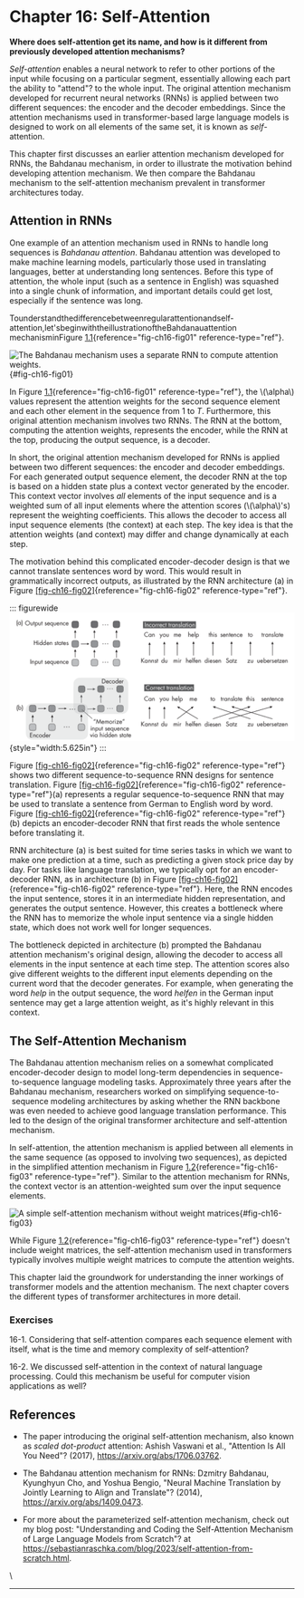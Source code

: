 







# Chapter 16: Self-Attention [](#chapter-16-self-attention)



**Where does self-attention get its name, and how is it different from
previously developed attention mechanisms?**

*Self-attention* enables a neural network to refer to other portions of
the input while focusing on a particular segment, essentially allowing
each part the ability to "attend"? to the whole input. The original
attention mechanism developed for recurrent neural networks (RNNs) is
applied between two different sequences: the encoder and the decoder
embeddings. Since the attention mechanisms used in transformer-based
large language models is designed to work on all elements of the same
set, it is known as *self*-attention.

This chapter first discusses an earlier attention mechanism developed
for RNNs, the Bahdanau mechanism, in order to illustrate the motivation
behind developing attention mechanism. We then compare the Bahdanau
mechanism to the self-attention mechanism prevalent in transformer
architectures today.

## Attention in RNNs [](#attention-in-rnns)

One example of an attention mechanism used in RNNs to handle long
sequences is *Bahdanau attention*. Bahdanau attention was developed to
make machine learning models, particularly those used in translating
languages, better at understanding long sentences. Before this type of
attention, the whole input (such as a sentence in English) was squashed
into a single chunk of information, and important details could get
lost, especially if the sentence was long.

Tounderstandthedifferencebetweenregularattentionandself-
attention,let'sbeginwiththeillustrationoftheBahdanauattention
mechanisminFigure [1.1](#fig-ch16-fig01){reference="fig-ch16-fig01"
reference-type="ref"}.

![The Bahdanau mechanism uses a\
separate RNN to compute attention
weights.](./images/ch16-fig01.png){#fig-ch16-fig01}

In Figure [1.1](#fig-ch16-fig01){reference="fig-ch16-fig01"
reference-type="ref"}, the \\(\\alpha\\) values represent the attention
weights for the second sequence element and each other element in the
sequence from 1 to *T*. Furthermore, this original attention mechanism
involves two RNNs. The RNN at the bottom, computing the attention
weights, represents the encoder, while the RNN at the top, producing the
output sequence, is a decoder.

In short, the original attention mechanism developed for RNNs is applied
between two different sequences: the encoder and decoder embeddings. For
each generated output sequence element, the decoder RNN at the top is
based on a hidden state plus a context vector generated by the encoder.
This context vector involves *all* elements of the input sequence and is
a weighted sum of all input elements where the attention scores
(\\(\\alpha\\)'s) represent the weighting coefficients. This allows
the decoder to access all input sequence elements (the context) at each
step. The key idea is that the attention weights (and context) may
differ and change dynamically at each step.

The motivation behind this complicated encoder-decoder design is that we
cannot translate sentences word by word. This would result in
grammatically incorrect outputs, as illustrated by the RNN architecture
(a) in
Figure [\[fig-ch16-fig02\]](#fig-ch16-fig02){reference="fig-ch16-fig02"
reference-type="ref"}.

::: figurewide
![image](./images/ch16-fig02.png){style="width:5.625in"}
:::

Figure [\[fig-ch16-fig02\]](#fig-ch16-fig02){reference="fig-ch16-fig02"
reference-type="ref"} shows two different sequence-to-sequence RNN
designs for sentence translation.
Figure [\[fig-ch16-fig02\]](#fig-ch16-fig02){reference="fig-ch16-fig02"
reference-type="ref"}(a) represents a regular sequence-to-sequence RNN
that may be used to translate a sentence from German to English word by
word.
Figure [\[fig-ch16-fig02\]](#fig-ch16-fig02){reference="fig-ch16-fig02"
reference-type="ref"}(b) depicts an encoder-decoder RNN that first reads
the whole sentence before translating it.

RNN architecture (a) is best suited for time series tasks in which we
want to make one prediction at a time, such as predicting a given stock
price day by day. For tasks like language translation, we typically opt
for an encoder-decoder RNN, as in architecture (b) in
Figure [\[fig-ch16-fig02\]](#fig-ch16-fig02){reference="fig-ch16-fig02"
reference-type="ref"}. Here, the RNN encodes the input sentence, stores
it in an intermediate hidden representation, and generates the output
sentence. However, this creates a bottleneck where the RNN has to
memorize the whole input sentence via a single hidden state, which does
not work well for longer sequences.

The bottleneck depicted in architecture (b) prompted the Bahdanau
attention mechanism's original design, allowing the decoder to access
all elements in the input sentence at each time step. The attention
scores also give different weights to the different input elements
depending on the current word that the decoder generates. For example,
when generating the word *help* in the output sequence, the word
*helfen* in the German input sentence may get a large attention weight,
as it's highly relevant in this context.

## The Self-Attention Mechanism [](#the-self-attention-mechanism)

The Bahdanau attention mechanism relies on a somewhat complicated
encoder-decoder design to model long-term dependencies in sequence-
 to-sequence language modeling tasks. Approximately three years after
the Bahdanau mechanism, researchers worked on simplifying sequence-to-
 sequence modeling architectures by asking whether the RNN backbone was
even needed to achieve good language translation performance. This led
to the design of the original transformer architecture and
self-attention mechanism.

In self-attention, the attention mechanism is applied between all
elements in the same sequence (as opposed to involving two sequences),
as depicted in the simplified attention mechanism in
Figure [1.2](#fig-ch16-fig03){reference="fig-ch16-fig03"
reference-type="ref"}. Similar to the attention mechanism for RNNs, the
context vector is an attention-weighted sum over the input sequence
elements.

![A simple self-attention mechanism without weight
matrices](./images/ch16-fig03.png){#fig-ch16-fig03}

While Figure [1.2](#fig-ch16-fig03){reference="fig-ch16-fig03"
reference-type="ref"} doesn't include weight matrices, the
self-attention mechanism used in transformers typically involves
multiple weight matrices to compute the attention weights.

This chapter laid the groundwork for understanding the inner workings of
transformer models and the attention mechanism. The next chapter covers
the different types of transformer architectures in more detail.

### Exercises [](#exercises)

16-1. Considering that self-attention compares each sequence element
with itself, what is the time and memory complexity of self-attention?

16-2. We discussed self-attention in the context of natural language
processing. Could this mechanism be useful for computer vision
applications as well?

## References [](#references)

- The paper introducing the original self-attention mechanism, also
  known as *scaled dot-product* attention: Ashish Vaswani et al.,
  "Attention Is All You Need"? (2017),
  <https://arxiv.org/abs/1706.03762>.

- The Bahdanau attention mechanism for RNNs: Dzmitry Bahdanau, Kyunghyun
  Cho, and Yoshua Bengio, "Neural Machine Translation by Jointly
  Learning to Align and Translate"? (2014),
  <https://arxiv.org/abs/1409.0473>.

- For more about the parameterized self-attention mechanism, check out
  my blog post: "Understanding and Coding the Self-Attention Mechanism
  of Large Language Models from Scratch"? at
  <https://sebastianraschka.com/blog/2023/self-attention-from-scratch.html>.

\

------------------------------------------------------------------------

